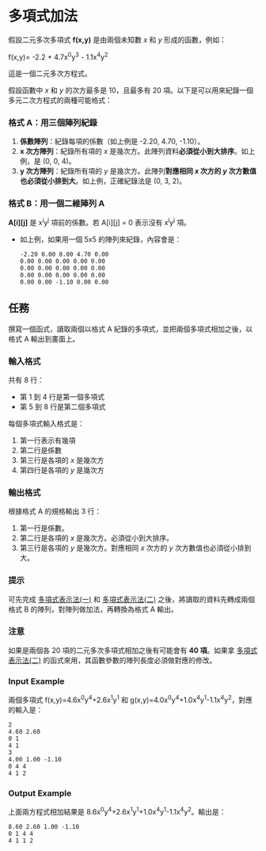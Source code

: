 # 多項式加法

假設二元多次多項式 **f(x,y)** 是由兩個未知數 *x* 和 *y* 形成的函數，例如：

f(x,y)= -2.2 + 4.7x<sup>0</sup>y<sup>3</sup> - 1.1x<sup>4</sup>y<sup>2</sup>

這是一個二元多次方程式。

假設函數中 *x* 和 *y* 的次方最多是 10，且最多有 20 項。以下是可以用來紀錄一個多元二次方程式的兩種可能格式：

### 格式 A：用三個陣列紀錄

1. **係數陣列**：紀錄每項的係數（如上例是 -2.20, 4.70, -1.10）。
2. **x 次方陣列**：紀錄所有項的 *x* 是幾次方。此陣列資料**必須從小到大排序**。如上例，是 (0, 0, 4)。
3. **y 次方陣列**：紀錄所有項的 *y* 是幾次方。此陣列**對應相同 *x* 次方的 *y* 次方數值也必須從小排到大**。如上例，正確紀錄法是 (0, 3, 2)。

### 格式 B：用一個二維陣列 A

**A[i][j]** 是 x<sup>i</sup>y<sup>j</sup> 項前的係數。若 A[i][j] = 0 表示沒有 x<sup>i</sup>y<sup>j</sup> 項。
- 如上例，如果用一個 5x5 的陣列來紀錄，內容會是：

  ```
  -2.20 0.00 0.00 4.70 0.00
  0.00 0.00 0.00 0.00 0.00
  0.00 0.00 0.00 0.00 0.00
  0.00 0.00 0.00 0.00 0.00
  0.00 0.00 -1.10 0.00 0.00
  ```

## 任務

撰寫一個函式，讀取兩個以格式 A 紀錄的多項式，並把兩個多項式相加之後，以格式 A 輸出到畫面上。

### 輸入格式

共有 8 行：

- 第 1 到 4 行是第一個多項式
- 第 5 到 8 行是第二個多項式

每個多項式輸入格式是：

1. 第一行表示有幾項
2. 第二行是係數
3. 第三行是各項的 *x* 是幾次方
4. 第四行是各項的 *y* 是幾次方

### 輸出格式

根據格式 A 的規格輸出 3 行：

1. 第一行是係數。
2. 第二行是各項的 *x* 是幾次方。必須從小到大排序。
3. 第三行是各項的 *y* 是幾次方。對應相同 *x* 次方的 *y* 次方數值也必須從小排到大。

### 提示

可先完成 [多項式表示法(一)](http://140.135.65.53:8800/problem/0/40432) 和 [多項式表示法(二)](http://140.135.65.53:8800/problem/0/40433) 之後，將讀取的資料先轉成兩個格式 B 的陣列，對陣列做加法，再轉換為格式 A 輸出。

### 注意

如果是兩個各 20 項的二元多次多項式相加之後有可能會有 **40 項**。如果拿 [多項式表示法(二)](http://140.135.65.53:8800/problem/0/40433) 的函式來用，其函數參數的陣列長度必須做對應的修改。

### Input Example

兩個多項式 f(x,y)=4.6x<sup>0</sup>y<sup>4</sup>+2.6x<sup>1</sup>y<sup>1</sup> 和 g(x,y)=4.0x<sup>0</sup>y<sup>4</sup>+1.0x<sup>4</sup>y<sup>1</sup>-1.1x<sup>4</sup>y<sup>2</sup>，對應的輸入是：

```
2
4.60 2.60
0 1
4 1
3
4.00 1.00 -1.10
0 4 4
4 1 2
```

### Output Example

上面兩方程式相加結果是 8.6x<sup>0</sup>y<sup>4</sup>+2.6x<sup>1</sup>y<sup>1</sup>+1.0x<sup>4</sup>y<sup>1</sup>-1.1x<sup>4</sup>y<sup>2</sup>。輸出是：

```
8.60 2.60 1.00 -1.10
0 1 4 4
4 1 1 2
```
